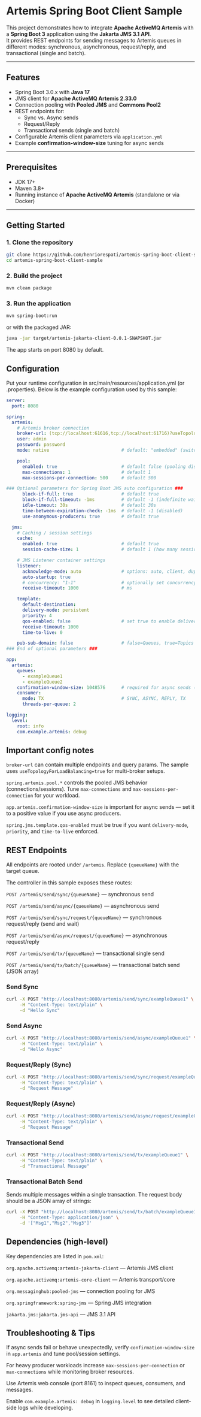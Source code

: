 # Artemis Spring Boot Client Sample

This project demonstrates how to integrate **Apache ActiveMQ Artemis** with a **Spring Boot 3** application using the **Jakarta JMS 3.1 API**.  
It provides REST endpoints for sending messages to Artemis queues in different modes: synchronous, asynchronous, request/reply, and transactional (single and batch).

---

## Features

- Spring Boot 3.0.x with **Java 17**  
- JMS client for **Apache ActiveMQ Artemis 2.33.0**  
- Connection pooling with **Pooled JMS** and **Commons Pool2**  
- REST endpoints for:
  - Sync vs. Async sends
  - Request/Reply
  - Transactional sends (single and batch)  
- Configurable Artemis client parameters via `application.yml`  
- Example **confirmation-window-size** tuning for async sends

---

## Prerequisites

- JDK 17+  
- Maven 3.8+  
- Running instance of **Apache ActiveMQ Artemis** (standalone or via Docker)

---

## Getting Started

### 1. Clone the repository

```bash
git clone https://github.com/henriorespati/artemis-spring-boot-client-sample.git
cd artemis-spring-boot-client-sample
```

### 2. Build the project
```bash
mvn clean package
```

### 3. Run the application
```bash
mvn spring-boot:run
```

or with the packaged JAR:
```bash
java -jar target/artemis-jakarta-client-0.0.1-SNAPSHOT.jar
```

The app starts on port 8080 by default.

## Configuration

Put your runtime configuration in src/main/resources/application.yml (or .properties). Below is the example configuration used by this sample:

```yaml
server:
  port: 8080

spring:
  artemis:
    # Artemis broker connection
    broker-url: (tcp://localhost:61616,tcp://localhost:61716)?useTopologyForLoadBalancing=true&sslEnabled=true&trustStoreType=PKCS12&trustStorePath=truststore.p12&trustStorePassword=changeit
    user: admin
    password: password
    mode: native                           # default: "embedded" (switch to "native" if broker-url is set)

    pool:
      enabled: true                        # default false (pooling disabled by default)
      max-connections: 1                   # default 1
      max-sessions-per-connection: 500     # default 500

### Optional parameters for Spring Boot JMS auto configuration ###
      block-if-full: true                  # default true
      block-if-full-timeout: -1ms          # default -1 (indefinite wait)
      idle-timeout: 30s                    # default 30s      
      time-between-expiration-check: -1ms  # default -1 (disabled)
      use-anonymous-producers: true        # default true

  jms:
    # Caching / session settings
    cache:
      enabled: true                        # default true
      session-cache-size: 1                # default 1 (how many sessions cached per connection)

    # JMS Listener container settings
    listener:
      acknowledge-mode: auto               # options: auto, client, dups_ok
      auto-startup: true
      # concurrency: "1-1"                 # optionally set concurrency
      receive-timeout: 1000                # ms

    template:
      default-destination:
      delivery-mode: persistent
      priority: 4
      qos-enabled: false                   # set true to enable deliveryMode/priority/ttl
      receive-timeout: 1000
      time-to-live: 0

    pub-sub-domain: false                  # false=Queues, true=Topics
### End of optional parameters ###

app:
  artemis:
    queues:
      - exampleQueue1
      - exampleQueue2
    confirmation-window-size: 1048576      # required for async sends (default -1 = disabled)
    consumer:
      mode: TX                             # SYNC, ASYNC, REPLY, TX
      threads-per-queue: 2

logging:
  level:
    root: info
    com.example.artemis: debug
```

## Important config notes

``broker-url`` can contain multiple endpoints and query params. The sample uses ``useTopologyForLoadBalancing=true`` for multi-broker setups.

``spring.artemis.pool.*`` controls the pooled JMS behavior (connections/sessions). Tune ``max-connections`` and ``max-sessions-per-connection`` for your workload.

``app.artemis.confirmation-window-size`` is important for async sends — set it to a positive value if you use async producers.

``spring.jms.template.qos-enabled`` must be true if you want ``delivery-mode``, ``priority``, and ``time-to-live`` enforced.

## REST Endpoints

All endpoints are rooted under ``/artemis``. Replace ``{queueName}`` with the target queue.

The controller in this sample exposes these routes:

``POST /artemis/send/sync/{queueName}`` — synchronous send

``POST /artemis/send/async/{queueName}`` — asynchronous send

``POST /artemis/send/sync/request/{queueName}`` — synchronous request/reply (send and wait)

``POST /artemis/send/async/request/{queueName}`` — asynchronous request/reply

``POST /artemis/send/tx/{queueName}`` — transactional single send

``POST /artemis/send/tx/batch/{queueName}`` — transactional batch send (JSON array)

### Send Sync
```bash
curl -X POST "http://localhost:8080/artemis/send/sync/exampleQueue1" \
     -H "Content-Type: text/plain" \
     -d "Hello Sync"
```

### Send Async
```bash
curl -X POST "http://localhost:8080/artemis/send/async/exampleQueue1" \
     -H "Content-Type: text/plain" \
     -d "Hello Async"
```

### Request/Reply (Sync)
```bash
curl -X POST "http://localhost:8080/artemis/send/sync/request/exampleQueue1" \
     -H "Content-Type: text/plain" \
     -d "Request Message"
```

### Request/Reply (Async)
```bash
curl -X POST "http://localhost:8080/artemis/send/async/request/exampleQueue1" \
     -H "Content-Type: text/plain" \
     -d "Request Message"
```

### Transactional Send
```bash
curl -X POST "http://localhost:8080/artemis/send/tx/exampleQueue1" \
     -H "Content-Type: text/plain" \
     -d "Transactional Message"
```

### Transactional Batch Send

Sends multiple messages within a single transaction. The request body should be a JSON array of strings:
```bash
curl -X POST "http://localhost:8080/artemis/send/tx/batch/exampleQueue1" \
     -H "Content-Type: application/json" \
     -d '["Msg1","Msg2","Msg3"]'
```


## Dependencies (high-level)

Key dependencies are listed in ``pom.xml``:

``org.apache.activemq:artemis-jakarta-client`` — Artemis JMS client

``org.apache.activemq:artemis-core-client`` — Artemis transport/core

``org.messaginghub:pooled-jms`` — connection pooling for JMS

``org.springframework:spring-jms`` — Spring JMS integration

``jakarta.jms:jakarta.jms-api`` — JMS 3.1 API


## Troubleshooting & Tips

If async sends fail or behave unexpectedly, verify ``confirmation-window-size`` in ``app.artemis`` and tune pool/session settings.

For heavy producer workloads increase ``max-sessions-per-connection`` or ``max-connections`` while monitoring broker resources.

Use Artemis web console (port 8161) to inspect queues, consumers, and messages.

Enable ``com.example.artemis: debug`` in ``logging.level`` to see detailed client-side logs while developing.